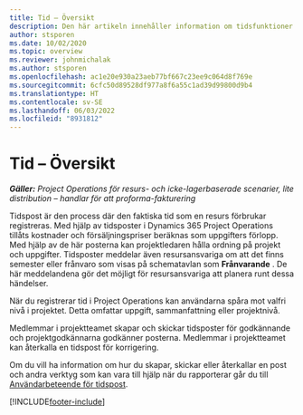 ```yaml
---
title: Tid – Översikt
description: Den här artikeln innehåller information om tidsfunktioner i Dynamics 365 Project Operations.
author: stsporen
ms.date: 10/02/2020
ms.topic: overview
ms.reviewer: johnmichalak
ms.author: stsporen
ms.openlocfilehash: ac1e20e930a23aeb77bf667c23ee9c064d8f769e
ms.sourcegitcommit: 6cfc50d89528df977a8f6a55c1ad39d99800d9b4
ms.translationtype: HT
ms.contentlocale: sv-SE
ms.lasthandoff: 06/03/2022
ms.locfileid: "8931812"
---
```

# <a name="time-overview"></a>Tid – Översikt

_**Gäller:** Project Operations för resurs- och icke-lagerbaserade scenarier, lite distribution – handlar för att proforma-fakturering_

Tidspost är den process där den faktiska tid som en resurs förbrukar registreras. Med hjälp av tidsposter i Dynamics 365 Project Operations tillåts kostnader och försäljningspriser beräknas som uppgifters förlopp. Med hjälp av de här posterna kan projektledaren hålla ordning på projekt och uppgifter. Tidsposter meddelar även resursansvariga om att det finns semester eller frånvaro som visas på schematavlan som **Frånvarande** . De här meddelandena gör det möjligt för resursansvariga att planera runt dessa händelser.

När du registrerar tid i Project Operations kan användarna spåra mot valfri nivå i projektet. Detta omfattar uppgift, sammanfattning eller projektnivå.

Medlemmar i projektteamet skapar och skickar tidsposter för godkännande och projektgodkännarna godkänner posterna. Medlemmar i projektteamet kan återkalla en tidspost för korrigering.

Om du vill ha information om hur du skapar, skickar eller återkallar en post och andra verktyg som kan vara till hjälp när du rapporterar går du till [Användarbeteende för tidspost](ui-behavior-time.md).



[!INCLUDE[footer-include](../includes/footer-banner.md)]